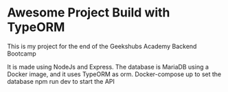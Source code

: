 # Awesome Project Build with TypeORM

This is my project for the end of the Geekshubs Academy Backend Bootcamp

It is made using NodeJs and Express. The database is MariaDB using a Docker image, and it uses TypeORM as orm.
Docker-compose up to set the database
npm run dev to start the API
